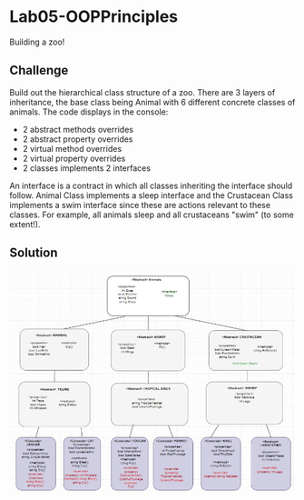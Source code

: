 # Lab05-OOPPrinciples
Building a zoo!

## Challenge

Build out the hierarchical class structure of a zoo. 
There are 3 layers of inheritance, the base class being Animal with 6 different concrete classes of animals.
The code displays in the console:
* 2 abstract methods overrides
* 2 abstract property overrides 
* 2 virtual method overrides
* 2 virtual property overrides 
* 2 classes implements 2 interfaces

An interface is a contract in which all classes inheriting the interface should follow.
Animal Class implements a sleep interface and the Crustacean Class implements a swim interface since these are actions relevant to these classes. For example, all animals sleep and all crustaceans "swim" (to some extent!).

## Solution
 
 ![ZooChartImage](https://github.com/ChristinaGislason/Lab05-OOPPrinciples/blob/master/ZooChart.JPG)
 
 
